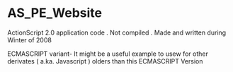 AS_PE_Website
=============

ActionScript 2.0  application code . Not compiled . Made and written during Winter of 2008

ECMASCRIPT variant- It might be a useful example to usew for other derivates ( a.ka. Javascript ) olders than this ECMASCRIPT Version
